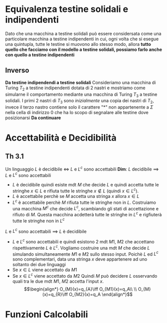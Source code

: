 # Equivalenza testine solidali e indipendenti

Dato che una macchina a testine solidali può essere considersata come una particolare macchina a testine indipendenti in cui, ogni volta che si esegue una quintupla, tutte le testine si muovono allo stesso modo, allora **tutto quello che facciamo con il modello a testine solidali, possiamo farlo anche con quello a testine indipendenti**

## Inverso
**Da testine indipendendi a testine solidali**
Consideriamo una macchina di Turing $T_{2}$
a testine indipendenti dotata di 2 nastri e mostriamo come simularne il comportamento mediante una macchina di Turing $T_{3}$ a testine solidali. 
I primi 2 nastri di $T_{3}$ sono *inizialmente* una copia dei nastri di $T_{2}$, invece il terzo nastro contiene solo il carattere "\*" non appartenente a $\Sigma$ nella cella di indirizzo $0$ che ha lo scopo di segnalare alle testine dove posizionarsi **Da continuare**   

# Accettabilità e Decidibilità
## Th 3.1
Un linguaggio $L$ è decidibile $\iff$ $L$ e $L^{c}$ sono accettabili
**Dim**:
$L$ decidibile $\implies$ $L$ e $L^{c}$ sono accettabili
- $L$ è decidibile quindi esiste mdt $M$ che decide $L$ e quindi accetta tutte le stringhe $x \in L$ e rifiuta tutte le stringhe $x \notin L$ (quindi $x \in L^c$).
- $L$ è accettabile perchè se $M$ accetta una stringa $x$ allora $x \in L$ 
- $L^c$ è accettabile perchè $M$ rifiuta tutte le stringhe non in $L$. Costruiamo una macchina $M^c$ che decide $L^c$, scambiando gli stati di accettazione e rifiuto di $M$. Questa macchina acdetterà tutte le stringhe in $L^c$ e rigfiuterà tutte le stringhe non in $L^c$
 
 $L$ e $L^{c}$ sono accettabili $\implies$ $L$ è decidibile
 -  $L$ e $L^{c}$ sono accettabili e quindi esistono 2 mdt $M1$, $M2$ che accettano rispettivamente $L$ è $L^{c}$. Vogliamo costruire una mdt $M$ che decide $L$ simulando simultaneamente $M1$ e $M2$ sullo stesso input. Poichè $L$ ed $L^c$ sono complementari, data una stringa $x$ deve appartenere ad uno soltanto dei due linguaggi
 - Se $x \in L$ viene accettato da $M1$
 - Se $x \in L^c$ viene accettato da $M2$ 
 Quindi $M$ può decidere $L$ osservando quali tra le due mdt $M1$, $M2$ accetta l'input $x$.
 $$\begin{align*}
O_{M}(x)=q_{A}\iff O_{M1}(x)=q_A\\
\\
O_{M}(x)=q_{R}\iff O_{M2}(x)=q_A
\end{align*}$$

# Funzioni Calcolabili

